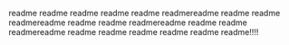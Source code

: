 readme
readme
readme
readme
readme
readmereadme
readme
readme
readmereadme
readme
readme
readmereadme
readme
readme
readmereadme
readme
readme
readme
readme
readme
readme!!!!       